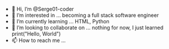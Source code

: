 - 👋 Hi, I’m @Serge01-coder
- 👀 I’m interested in ... becoming a full stack software engineer
- 🌱 I’m currently learning ... HTML, Python
- 💞️ I’m looking to collaborate on ... nothing for now, I just learned print("Hello, World")
- 📫 How to reach me ...

<!---
Serge01-coder/Serge01-coder is a ✨ special ✨ repository because its `README.md` (this file) appears on your GitHub profile.
You can click the Preview link to take a look at your changes.
--->
